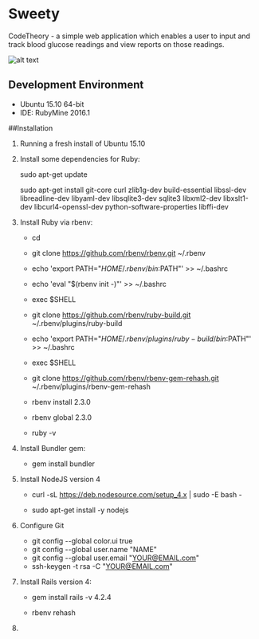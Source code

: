 # Sweety
CodeTheory - a simple web application which enables a user to input and 
track blood glucose readings and view reports on those readings.

![alt text](https://github.com/pweisensee/Sweety/tree/master/app/assets/images/4-26.png "Preview")

## Development Environment
* Ubuntu 15.10 64-bit
* IDE: RubyMine 2016.1

##Installation

1. Running a fresh install of Ubuntu 15.10

2. Install some dependencies for Ruby:

	sudo apt-get update

	sudo apt-get install git-core curl zlib1g-dev build-essential libssl-dev libreadline-dev libyaml-dev libsqlite3-dev sqlite3 libxml2-dev libxslt1-dev libcurl4-openssl-dev python-software-properties libffi-dev

3. Install Ruby via rbenv:

	* cd

	* git clone https://github.com/rbenv/rbenv.git ~/.rbenv

	* echo 'export PATH="$HOME/.rbenv/bin:$PATH"' >> ~/.bashrc

	* echo 'eval "$(rbenv init -)"' >> ~/.bashrc

	* exec $SHELL

	* git clone https://github.com/rbenv/ruby-build.git ~/.rbenv/plugins/ruby-build

	* echo 'export PATH="$HOME/.rbenv/plugins/ruby-build/bin:$PATH"' >> ~/.bashrc

	* exec $SHELL

	* git clone https://github.com/rbenv/rbenv-gem-rehash.git ~/.rbenv/plugins/rbenv-gem-rehash

	* rbenv install 2.3.0

	* rbenv global 2.3.0

	* ruby -v

4. Install Bundler gem:

	* gem install bundler

5. Install NodeJS version 4

	* curl -sL https://deb.nodesource.com/setup_4.x | sudo -E bash -

	* sudo apt-get install -y nodejs

6. Configure Git

	* git config --global color.ui true
	* git config --global user.name "NAME"
	* git config --global user.email "YOUR@EMAIL.com"
	* ssh-keygen -t rsa -C "YOUR@EMAIL.com"

7. Install Rails version 4:

	* gem install rails -v 4.2.4

	* rbenv rehash

8.


